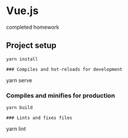 # Vue.js
completed homework

## Project setup
```
yarn install

### Compiles and hot-reloads for development
```
yarn serve

### Compiles and minifies for production
```
yarn build

### Lints and fixes files
```
yarn lint
